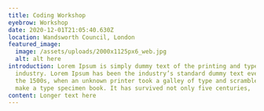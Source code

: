 ```yaml
---
title: Coding Workshop
eyebrow: Workshop
date: 2020-12-01T21:05:40.630Z
location: Wandsworth Council, London
featured_image:
  image: /assets/uploads/2000x1125px6_web.jpg
  alt: alt here
introduction: Lorem Ipsum is simply dummy text of the printing and typesetting
  industry. Lorem Ipsum has been the industry’s standard dummy text ever since
  the 1500s, when an unknown printer took a galley of type and scrambled it to
  make a type specimen book. It has survived not only five centuries,
content: Longer text here
---
```

